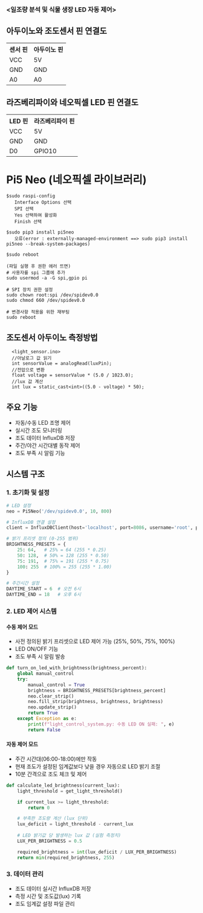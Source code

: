 ### <일조량 분석 및 식물 생장 LED 자동 제어>

## 아두이노와 조도센서 핀 연결도
<table>
 <tr>
   <th>센서 핀</th>
   <th>아두이노 핀</th>
 </tr>
 <tr>
   <td>VCC</td>
   <td>5V</td>
 </tr>
 <tr>
   <td>GND</td>
   <td>GND</td>
 </tr>
 <tr>
   <td>A0</td>
   <td>A0</td>
 </tr>
</table>


## 라즈베리파이와 네오픽셀 LED 핀 연결도
<table>
 <tr>
   <th>LED 핀</th>
   <th>라즈베리파이 핀</th>
 </tr>
 <tr>
   <td>VCC</td>
   <td>5V</td>
 </tr>
 <tr>
   <td>GND</td>
   <td>GND</td>
 </tr>
 <tr>
   <td>D0</td>
   <td>GPIO10</td>
 </tr>
</table>

# Pi5 Neo (네오픽셀 라이브러리)
```
$sudo raspi-config
   Interface Options 선택
   SPI 선택
   Yes 선택하여 활성화
   Finish 선택

$sudo pip3 install pi5neo 
   오류(error : externally-managed-environment ==> sudo pip3 install pi5neo --break-system-packages)

$sudo reboot

(파일 실행 후 권한 에러 뜨면)
# 사용자를 spi 그룹에 추가
sudo usermod -a -G spi,gpio pi

# SPI 장치 권한 설정
sudo chown root:spi /dev/spidev0.0
sudo chmod 660 /dev/spidev0.0

# 변경사항 적용을 위한 재부팅
sudo reboot
```

## 조도센서 아두이노 측정방법 
```
  <light_sensor.ino>
  //아날로그 값 읽기
  int sensorValue = analogRead(luxPin);
  //전압으로 변환
  float voltage = sensorValue * (5.0 / 1023.0);
  //lux 값 계산
  int lux = static_cast<int>((5.0 - voltage) * 50);
```

## 주요 기능

- 자동/수동 LED 조명 제어
- 실시간 조도 모니터링
- 조도 데이터 InfluxDB 저장
- 주간/야간 시간대별 동작 제어
- 조도 부족 시 알림 기능

## 시스템 구조

### 1. 초기화 및 설정
```python
# LED 설정
neo = Pi5Neo('/dev/spidev0.0', 10, 800)

# InfluxDB 연결 설정
client = InfluxDBClient(host='localhost', port=8086, username='root', password='root', database='spp')

# 밝기 프리셋 정의 (0-255 범위)
BRIGHTNESS_PRESETS = {
    25: 64,   # 25% = 64 (255 * 0.25)
    50: 128,  # 50% = 128 (255 * 0.50)
    75: 191,  # 75% = 191 (255 * 0.75)
    100: 255  # 100% = 255 (255 * 1.00)
}

# 주간시간 설정
DAYTIME_START = 6  # 오전 6시
DAYTIME_END = 18   # 오후 6시
```

### 2. LED 제어 시스템

#### 수동 제어 모드
- 사전 정의된 밝기 프리셋으로 LED 제어 가능 (25%, 50%, 75%, 100%)
- LED ON/OFF 기능
- 조도 부족 시 알림 발송

```python
def turn_on_led_with_brightness(brightness_percent):
    global manual_control
    try:
        manual_control = True
        brightness = BRIGHTNESS_PRESETS[brightness_percent]
        neo.clear_strip()
        neo.fill_strip(brightness, brightness, brightness)
        neo.update_strip()
        return True
    except Exception as e:
        print(f"light_control_system.py: 수동 LED ON 실패: ", e)
        return False
```

#### 자동 제어 모드
- 주간 시간대(06:00-18:00)에만 작동
- 현재 조도가 설정된 임계값보다 낮을 경우 자동으로 LED 밝기 조절
- 10분 간격으로 조도 체크 및 제어

```python
def calculate_led_brightness(current_lux):
    light_threshold = get_light_threshold()

    if current_lux >= light_threshold:
        return 0

    # 부족한 조도량 계산 (lux 단위)
    lux_deficit = light_threshold - current_lux
    
    # LED 밝기값 당 발생하는 lux 값 (실험 측정치)
    LUX_PER_BRIGHTNESS = 0.5

    required_brightness = int(lux_deficit / LUX_PER_BRIGHTNESS)
    return min(required_brightness, 255)
```


### 3. 데이터 관리
- 조도 데이터 실시간 InfluxDB 저장
- 측정 시간 및 조도값(lux) 기록
- 조도 임계값 설정 파일 관리
